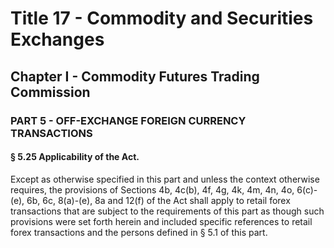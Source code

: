 
# Title 17 - Commodity and Securities Exchanges
## Chapter I - Commodity Futures Trading Commission
### PART 5 - OFF-EXCHANGE FOREIGN CURRENCY TRANSACTIONS
#### § 5.25 Applicability of the Act.

Except as otherwise specified in this part and unless the context otherwise requires, the provisions of Sections 4b, 4c(b), 4f, 4g, 4k, 4m, 4n, 4o, 6(c)-(e), 6b, 6c, 8(a)-(e), 8a and 12(f) of the Act shall apply to retail forex transactions that are subject to the requirements of this part as though such provisions were set forth herein and included specific references to retail forex transactions and the persons defined in § 5.1 of this part.

